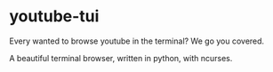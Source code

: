 # youtube-tui

Every wanted to browse youtube in the terminal? We go you covered.

A beautiful terminal browser, written in python, with ncurses.



